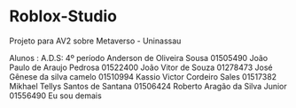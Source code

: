 # Roblox-Studio
Projeto para AV2 sobre Metaverso - Uninassau

Alunos :
A.D.S: 4º período
Anderson de Oliveira Sousa  01505490
João Paulo de Araujo Pedrosa  01522400
João Vitor de Souza 01278473
José Gênese da silva camelo  01510994
Kassio Victor Cordeiro Sales	01517382
Mikhael Tellys Santos de Santana	01506424
Roberto Aragão da Silva Junior	01556490
Eu sou demais
